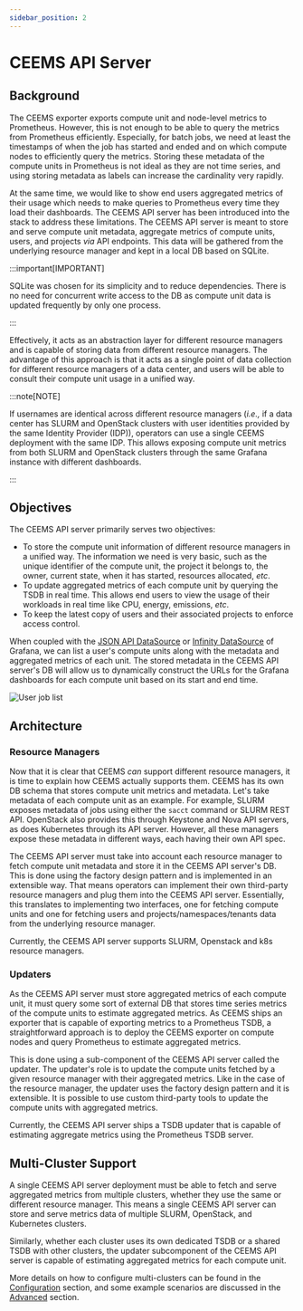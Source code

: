 ```yaml
---
sidebar_position: 2
---
```


# CEEMS API Server

## Background

The CEEMS exporter exports compute unit and node-level metrics to Prometheus. However, this is
not enough to be able to query the metrics from Prometheus efficiently. Especially, for
batch jobs, we need at least the timestamps of when the job has started and ended and
on which compute nodes to efficiently query the metrics. Storing these metadata of
the compute units in Prometheus is not ideal as they are not time series, and using storing metadata as labels can increase the cardinality very rapidly.

At the same time, we would like to show end users aggregated metrics of their usage
which needs to make queries to Prometheus every time they load their dashboards. The
CEEMS API server has been introduced into the stack to address these limitations. The CEEMS
API server is meant to store and serve compute unit metadata, aggregate metrics of
compute units, users, and projects _via_ API endpoints. This data will be gathered from
the underlying resource manager and kept in a local DB based on SQLite.

:::important[IMPORTANT]

SQLite was chosen for its simplicity and to reduce dependencies. There is no need for
concurrent write access to the DB as compute unit data is updated frequently by only one
process.

:::

Effectively, it acts as an abstraction layer for different
resource managers and is capable of storing data from different resource managers.
The advantage of this approach is that it acts as a single point of data collection for
different resource managers of a data center, and users will be able to consult their
compute unit usage in a unified way.

:::note[NOTE]

If usernames are identical across different resource managers (_i.e.,_ if a data center
has SLURM and OpenStack clusters with user identities provided by the same Identity Provider (IDP)),
operators can use a single CEEMS deployment with the same IDP. This allows exposing compute unit metrics
from both SLURM and OpenStack clusters through the same Grafana instance with different dashboards.

:::

## Objectives

The CEEMS API server primarily serves two objectives:

- To store the compute unit information of different resource managers in a unified way.
The information we need is very basic, such as the unique identifier of the compute unit, the project it
belongs to, the owner, current state, when it has started, resources allocated, _etc_.
- To update aggregated metrics of each compute unit by querying the TSDB in real time.
This allows end users to view the usage of their workloads in real time like CPU,
energy, emissions, _etc_.
- To keep the latest copy of users and their associated projects to enforce access control.

When coupled with the
[JSON API DataSource](https://grafana.github.io/grafana-json-datasource/installation/) or
[Infinity DataSource](https://grafana.com/grafana/plugins/yesoreyeram-infinity-datasource/)
of Grafana, we can list a user's compute units
along with the metadata and aggregated metrics of each unit. The stored metadata in the
CEEMS API server's DB will allow us to dynamically construct the URLs for the Grafana dashboards for
each compute unit based on its start and end time.

![User job list](/img/dashboards/job_list_user.png)

## Architecture

### Resource Managers

Now that it is clear that CEEMS _can_ support different resource managers, it is time
to explain how CEEMS actually supports them. CEEMS has its own DB schema that stores
compute unit metrics and metadata. Let's take metadata of each compute unit as an
example. For example, SLURM exposes metadata of jobs using either the `sacct` command or
SLURM REST API. OpenStack also provides this through Keystone and Nova API servers, as does
Kubernetes through its API server. However, all these managers expose these metadata
in different ways, each having their own API spec.

The CEEMS API server must take into account each resource manager to fetch compute unit
metadata and store it in the CEEMS API server's DB. This is done using the factory design
pattern and is implemented in an extensible way. That means operators can implement their
own third-party resource managers and plug them into the CEEMS API server. Essentially,
this translates to implementing two interfaces, one for fetching compute units and one
for fetching users and projects/namespaces/tenants data from the underlying resource
manager.

Currently, the CEEMS API server supports SLURM, Openstack and k8s resource managers.

### Updaters

As the CEEMS API server must store aggregated metrics of each compute unit, it must query
some sort of external DB that stores time series metrics of the compute units to
estimate aggregated metrics. As CEEMS ships an exporter that is capable of exporting
metrics to a Prometheus TSDB, a straightforward approach is to deploy the CEEMS exporter
on compute nodes and query Prometheus to estimate aggregated metrics.

This is done using a sub-component of the CEEMS API server called the updater. The updater's role
is to update the compute units fetched by a given resource manager with their
aggregated metrics. Like in the case of the resource manager, the updater
uses the factory design pattern and it is extensible. It is possible to use custom
third-party tools to update the compute units with aggregated metrics.

Currently, the CEEMS API server ships a TSDB updater that is capable of estimating aggregate
metrics using the Prometheus TSDB server.

## Multi-Cluster Support

A single CEEMS API server deployment must be able to fetch and serve aggregated metrics
from multiple clusters, whether they use the same or different resource manager. This means a single
CEEMS API server can store and serve metrics data
of multiple SLURM, OpenStack, and Kubernetes clusters.

Similarly, whether each cluster uses its own dedicated TSDB or a shared
TSDB with other clusters, the updater subcomponent of the CEEMS API server is capable of
estimating aggregated metrics for each compute unit.

More details on how to configure multi-clusters can be found in the
[Configuration](../configuration/ceems-api-server.md) section, and some example
scenarios are discussed in the [Advanced](../advanced/multi-cluster.md) section.
